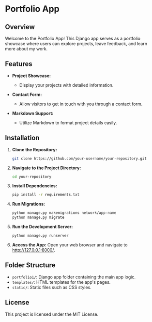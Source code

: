 # Portfolio App

## Overview

Welcome to the Portfolio App! This Django app serves as a portfolio showcase where users can explore projects, leave feedback, and learn more about my work.

## Features

- **Project Showcase:**
  - Display your projects with detailed information.

- **Contact Form:**
  - Allow visitors to get in touch with you through a contact form.

- **Markdown Support:**
  - Utilize Markdown to format project details easily.

## Installation

1. **Clone the Repository:**
   ```bash
   git clone https://github.com/your-username/your-repository.git

2. **Navigate to the Project Directory:**
   ```bash
   cd your-repository

5. **Install Dependencies:**
   ```bash
   pip install -r requirements.txt

6. **Run Migrations:**
   ```bash
   python manage.py makemigrations network/app-name
   python manage.py migrate

7. **Run the Development Server:**
   ```bash
   python manage.py runserver

8. **Access the App:**
   Open your web browser and navigate to http://127.0.0.1:8000/.


## Folder Structure

- `portfolio1/`: Django app folder containing the main app logic.
- `templates/`: HTML templates for the app's pages.
- `static/`: Static files such as CSS styles.

## License

This project is licensed under the MIT License.
